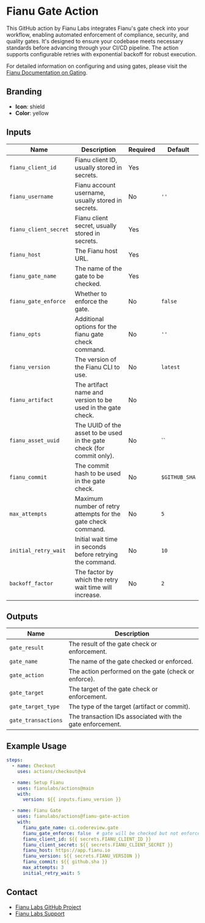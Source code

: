# Fianu Gate Action

This GitHub action by Fianu Labs integrates Fianu's gate check into your workflow, enabling automated enforcement of
compliance, security, and quality gates. It's designed to ensure your codebase meets necessary standards before
advancing through your CI/CD pipeline. The action supports configurable retries with exponential backoff for robust
execution.

For detailed information on configuring and using gates, please visit
the [Fianu Documentation on Gating](https://docs.fianu.io/gating/enforcement).

## Branding

- **Icon**: shield
- **Color**: yellow

## Inputs

| Name                  | Description                                                           | Required | Default       |
|-----------------------|-----------------------------------------------------------------------|----------|---------------|
| `fianu_client_id`     | Fianu client ID, usually stored in secrets.                           | Yes      |               |
| `fianu_username`      | Fianu account username, usually stored in secrets.                    | No       | `''`          |
| `fianu_client_secret` | Fianu client secret, usually stored in secrets.                       | Yes      |               |
| `fianu_host`          | The Fianu host URL.                                                   | Yes      |               |
| `fianu_gate_name`     | The name of the gate to be checked.                                   | Yes      |               |
| `fianu_gate_enforce`  | Whether to enforce the gate.                                          | No       | `false`       |
| `fianu_opts`          | Additional options for the fianu gate check command.                  | No       | `''`          |
| `fianu_version`       | The version of the Fianu CLI to use.                                  | No       | `latest`      |
| `fianu_artifact`      | The artifact name and version to be used in the gate check.           | No       |               |
| `fianu_asset_uuid`    | The UUID of the asset to be used in the gate check (for commit only). | No       | ``            |
| `fianu_commit`        | The commit hash to be used in the gate check.                         | No       | `$GITHUB_SHA` |
| `max_attempts`        | Maximum number of retry attempts for the gate check command.          | No       | `5`           |
| `initial_retry_wait`  | Initial wait time in seconds before retrying the command.             | No       | `10`          |
| `backoff_factor`      | The factor by which the retry wait time will increase.                | No       | `2`           |

## Outputs

| Name                | Description                                               |
|---------------------|-----------------------------------------------------------|
| `gate_result`       | The result of the gate check or enforcement.              |
| `gate_name`         | The name of the gate checked or enforced.                 |
| `gate_action`       | The action performed on the gate (check or enforce).      |
| `gate_target`       | The target of the gate check or enforcement.              |
| `gate_target_type`  | The type of the target (artifact or commit).              |
| `gate_transactions` | The transaction IDs associated with the gate enforcement. |

## Example Usage

```yaml
steps:
  - name: Checkout
    uses: actions/checkout@v4

  - name: Setup Fianu
    uses: fianulabs/actions@main
    with:
      version: ${{ inputs.fianu_version }}

  - name: Fianu Gate
    uses: fianulabs/actions@fianu-gate-action
    with:
      fianu_gate_name: ci.codereview.gate
      fianu_gate_enforce: false  # gate will be checked but not enforced
      fianu_client_id: ${{ secrets.FIANU_CLIENT_ID }}
      fianu_client_secret: ${{ secrets.FIANU_CLIENT_SECRET }}
      fianu_host: https://app.fianu.io
      fianu_version: ${{ secrets.FIANU_VERSION }}
      fianu_commit: ${{ github.sha }}
      max_attempts: 3
      initial_retry_wait: 5
```

## Contact

- [Fianu Labs GitHub Project](https://github.com/fianulabs)
- [Fianu Labs Support](mailto:support@fianu.io)
